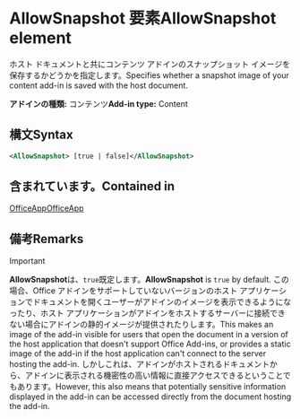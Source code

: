 # <a name="allowsnapshot-element"></a><span data-ttu-id="6fc66-101">AllowSnapshot 要素</span><span class="sxs-lookup"><span data-stu-id="6fc66-101">AllowSnapshot element</span></span>

<span data-ttu-id="6fc66-102">ホスト ドキュメントと共にコンテンツ アドインのスナップショット イメージを保存するかどうかを指定します。</span><span class="sxs-lookup"><span data-stu-id="6fc66-102">Specifies whether a snapshot image of your content add-in is saved with the host document.</span></span>

<span data-ttu-id="6fc66-103">**アドインの種類:** コンテンツ</span><span class="sxs-lookup"><span data-stu-id="6fc66-103">**Add-in type:** Content</span></span>

## <a name="syntax"></a><span data-ttu-id="6fc66-104">構文</span><span class="sxs-lookup"><span data-stu-id="6fc66-104">Syntax</span></span>

```XML
<AllowSnapshot> [true | false]</AllowSnapshot>
```

## <a name="contained-in"></a><span data-ttu-id="6fc66-105">含まれています。</span><span class="sxs-lookup"><span data-stu-id="6fc66-105">Contained in</span></span>

[<span data-ttu-id="6fc66-106">OfficeApp</span><span class="sxs-lookup"><span data-stu-id="6fc66-106">OfficeApp</span></span>](officeapp.md)

## <a name="remarks"></a><span data-ttu-id="6fc66-107">備考</span><span class="sxs-lookup"><span data-stu-id="6fc66-107">Remarks</span></span>

 > [!IMPORTANT]
 > <span data-ttu-id="6fc66-108">**AllowSnapshot**は、`true`既定します。</span><span class="sxs-lookup"><span data-stu-id="6fc66-108">**AllowSnapshot** is `true` by default.</span></span> <span data-ttu-id="6fc66-109">この場合、Office アドインをサポートしていないバージョンのホスト アプリケーションでドキュメントを開くユーザーがアドインのイメージを表示できるようになったり、ホスト アプリケーションがアドインをホストするサーバーに接続できない場合にアドインの静的イメージが提供されたりします。</span><span class="sxs-lookup"><span data-stu-id="6fc66-109">This makes an image of the add-in visible for users that open the document in a version of the host application that doesn't support Office Add-ins, or provides a static image of the add-in if the host application can't connect to the server hosting the add-in.</span></span> <span data-ttu-id="6fc66-110">しかしこれは、アドインがホストされるドキュメントから、アドインに表示される機密性の高い情報に直接アクセスできるということでもあります。</span><span class="sxs-lookup"><span data-stu-id="6fc66-110">However, this also means that potentially sensitive information displayed in the add-in can be accessed directly from the document hosting the add-in.</span></span>

